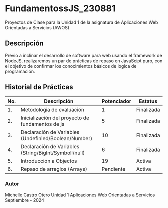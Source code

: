 # FundamentossJS_230881
Proyectos de Clase para la Unidad 1 de la asignatura de Aplicaciones Web Orientadas a Servicios (AWOS)

## Descripción
Previo a inclinar el desarrollo de software para web usando el framework de NodeJS, realizaremos un par de prácticas de repaso en JavaScipt puro, con el objetivo de confirmar los conocimientos básicos de logica de programación.

## Historial de Prácticas
|No.|Descripción|Potenciador|Estatus|
|--|--|--|--|
|1.|Metodologia de evaluación|1|Finalizada|
|2.|Inicialización del proyecto de fundamentos de js|5|Finalizada|
|3.|Declaración de Variables (Undefinied/Boolean/Number)|10|Finalizada|
|4.|Declaración de Variables (String/BigInt/Symboll/null)|6|Finalizada|
|5.|Introducción a Objectos |19|Activa|
|6.|Repaso de arreglos (Arrays)|Pendiente|Activa|

### Autor 
Michelle Castro Otero
Unidad 1
Aplicaciones Web Orientadas a Servicios 
Septiembre - 2024